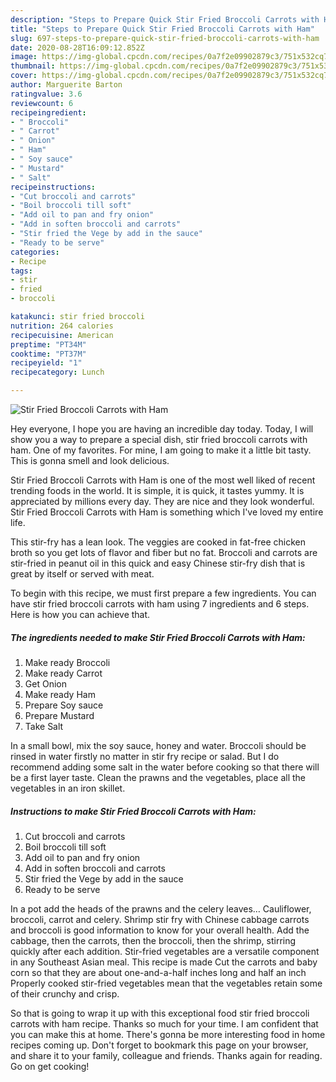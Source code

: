 ```yaml
---
description: "Steps to Prepare Quick Stir Fried Broccoli Carrots with Ham"
title: "Steps to Prepare Quick Stir Fried Broccoli Carrots with Ham"
slug: 697-steps-to-prepare-quick-stir-fried-broccoli-carrots-with-ham
date: 2020-08-28T16:09:12.852Z
image: https://img-global.cpcdn.com/recipes/0a7f2e09902879c3/751x532cq70/stir-fried-broccoli-carrots-with-ham-recipe-main-photo.jpg
thumbnail: https://img-global.cpcdn.com/recipes/0a7f2e09902879c3/751x532cq70/stir-fried-broccoli-carrots-with-ham-recipe-main-photo.jpg
cover: https://img-global.cpcdn.com/recipes/0a7f2e09902879c3/751x532cq70/stir-fried-broccoli-carrots-with-ham-recipe-main-photo.jpg
author: Marguerite Barton
ratingvalue: 3.6
reviewcount: 6
recipeingredient:
- " Broccoli"
- " Carrot"
- " Onion"
- " Ham"
- " Soy sauce"
- " Mustard"
- " Salt"
recipeinstructions:
- "Cut broccoli and carrots"
- "Boil broccoli till soft"
- "Add oil to pan and fry onion"
- "Add in soften broccoli and carrots"
- "Stir fried the Vege by add in the sauce"
- "Ready to be serve"
categories:
- Recipe
tags:
- stir
- fried
- broccoli

katakunci: stir fried broccoli 
nutrition: 264 calories
recipecuisine: American
preptime: "PT34M"
cooktime: "PT37M"
recipeyield: "1"
recipecategory: Lunch

---
```



![Stir Fried Broccoli Carrots with Ham](https://img-global.cpcdn.com/recipes/0a7f2e09902879c3/751x532cq70/stir-fried-broccoli-carrots-with-ham-recipe-main-photo.jpg)

Hey everyone, I hope you are having an incredible day today. Today, I will show you a way to prepare a special dish, stir fried broccoli carrots with ham. One of my favorites. For mine, I am going to make it a little bit tasty. This is gonna smell and look delicious.

Stir Fried Broccoli Carrots with Ham is one of the most well liked of recent trending foods in the world. It is simple, it is quick, it tastes yummy. It is appreciated by millions every day. They are nice and they look wonderful. Stir Fried Broccoli Carrots with Ham is something which I've loved my entire life.

This stir-fry has a lean look. The veggies are cooked in fat-free chicken broth so you get lots of flavor and fiber but no fat. Broccoli and carrots are stir-fried in peanut oil in this quick and easy Chinese stir-fry dish that is great by itself or served with meat.


To begin with this recipe, we must first prepare a few ingredients. You can have stir fried broccoli carrots with ham using 7 ingredients and 6 steps. Here is how you can achieve that.

<!--inarticleads1-->

##### The ingredients needed to make Stir Fried Broccoli Carrots with Ham:

1. Make ready  Broccoli
1. Make ready  Carrot
1. Get  Onion
1. Make ready  Ham
1. Prepare  Soy sauce
1. Prepare  Mustard
1. Take  Salt


In a small bowl, mix the soy sauce, honey and water. Broccoli should be rinsed in water firstly no matter in stir fry recipe or salad. But I do recommend adding some salt in the water before cooking so that there will be a first layer taste. Clean the prawns and the vegetables, place all the vegetables in an iron skillet. 

<!--inarticleads2-->

##### Instructions to make Stir Fried Broccoli Carrots with Ham:

1. Cut broccoli and carrots
1. Boil broccoli till soft
1. Add oil to pan and fry onion
1. Add in soften broccoli and carrots
1. Stir fried the Vege by add in the sauce
1. Ready to be serve


In a pot add the heads of the prawns and the celery leaves… Cauliflower, broccoli, carrot and celery. Shrimp stir fry with Chinese cabbage carrots and broccoli is good information to know for your overall health. Add the cabbage, then the carrots, then the broccoli, then the shrimp, stirring quickly after each addition. Stir-fried vegetables are a versatile component in any Southeast Asian meal. This recipe is made Cut the carrots and baby corn so that they are about one-and-a-half inches long and half an inch Properly cooked stir-fried vegetables mean that the vegetables retain some of their crunchy and crisp. 

So that is going to wrap it up with this exceptional food stir fried broccoli carrots with ham recipe. Thanks so much for your time. I am confident that you can make this at home. There's gonna be more interesting food in home recipes coming up. Don't forget to bookmark this page on your browser, and share it to your family, colleague and friends. Thanks again for reading. Go on get cooking!

